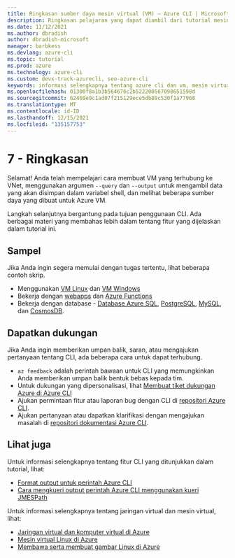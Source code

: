 ```yaml
---
title: Ringkasan sumber daya mesin virtual (VM) – Azure CLI | Microsoft Docs
description: Ringkasan pelajaran yang dapat diambil dari tutorial mesin virtual.
ms.date: 11/12/2021
ms.author: dbradish
author: dbradish-microsoft
manager: barbkess
ms.devlang: azure-cli
ms.topic: tutorial
ms.prod: azure
ms.technology: azure-cli
ms.custom: devx-track-azurecli, seo-azure-cli
keywords: informasi selengkapnya tentang azure cli dan vm, mesin virtual di azure cli
ms.openlocfilehash: 01300f8a1b3b564676c2b522200567098651598d
ms.sourcegitcommit: 62469e9c1ad07f215129ece5db89c530f1a77968
ms.translationtype: MT
ms.contentlocale: id-ID
ms.lasthandoff: 12/15/2021
ms.locfileid: "135157753"
---
```

# <a name="7---summary"></a>7 - Ringkasan

Selamat! Anda telah mempelajari cara membuat VM yang terhubung ke VNet, menggunakan argumen `--query` dan `--output` untuk mengambil data yang akan disimpan dalam variabel shell, dan melihat beberapa sumber daya yang dibuat untuk Azure VM.

Langkah selanjutnya bergantung pada tujuan penggunaan CLI. Ada berbagai materi yang membahas lebih dalam tentang fitur yang dijelaskan dalam tutorial ini.

## <a name="samples"></a>Sampel

Jika Anda ingin segera memulai dengan tugas tertentu, lihat beberapa contoh skrip.

* Menggunakan [VM Linux](/azure/virtual-machines/linux/cli-samples?toc=%2fcli%2fazure%2ftoc.json) dan [VM Windows](/azure/virtual-machines/windowcli-samples?toc=%2fcli%2fazure%2ftoc.json)
* Bekerja dengan [webapps](/azure/app-service/app-service-cli-samples?toc=%2Fcli%2Fazure%2Ftoc.json) dan [Azure Functions](/azure/azure-functionfunctions-cli-samples?toc=%2fcli%2fazure%2ftoc.json)
* Bekerja dengan database - [Database Azure SQL](/azure/sql-database/sql-database-cli-samples?toc=%2fcli%2fazure%2ftoc.json), [PostgreSQL](/azurpostgresql/sample-scripts-azure-cli?toc=%2fcli%2fazure%2ftoc.json), [MySQL](/azure/mysql/sample-scripts-azure-cli?toc=%2fcli%2fazure%2ftoc.json), dan [CosmosDB](/azure/cosmos-db/cli-samples?toc=%2fcli%2fazure%2ftoc.json).

## <a name="get-support"></a>Dapatkan dukungan

Jika Anda ingin memberikan umpan balik, saran, atau mengajukan pertanyaan tentang CLI, ada beberapa cara untuk dapat terhubung.

* `az feedback` adalah perintah bawaan untuk CLI yang memungkinkan Anda memberikan umpan balik bentuk bebas kepada tim.
* Untuk dukungan yang dipersonalisasi, lihat [Membuat tiket dukungan Azure di Azure CLI](azure-cli-support-request.md)
* Ajukan permintaan fitur atau laporan bug dengan CLI di [repositori Azure CLI](https://github.com/Azure/azure-cli).
* Ajukan pertanyaan atau dapatkan klarifikasi dengan mengajukan masalah di [repositori dokumentasi Azure CLI](https://github.com/MicrosoftDocs/azure-docs-clissues).

## <a name="see-also"></a>Lihat juga

Untuk informasi selengkapnya tentang fitur CLI yang ditunjukkan dalam tutorial, lihat:

* [Format output untuk perintah Azure CLI](format-output-azure-cli.md)
* [Cara mengkueri output perintah Azure CLI menggunakan kueri JMESPath](query-azure-cli.md)

Untuk informasi selengkapnya tentang jaringan virtual dan mesin virtual, lihat:

* [Jaringan virtual dan komputer virtual di Azure](/azure/virtual-network/network-overview)
* [Mesin virtual Linux di Azure](/azure/virtual-machines/linux/overview)
* [Membawa serta membuat gambar Linux di Azure](/azure/virtual-machines/linux/imaging)
